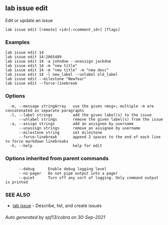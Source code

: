 ## lab issue edit

Edit or update an issue

```
lab issue edit [remote] <id>[:<comment_id>] [flags]
```

### Examples

```
lab issue edit 14
lab issue edit 14:2065489
lab issue edit 14 -a johndoe --unassign jackdoe
lab issue edit 14 -m "new title"
lab issue edit 14 -m "new title" -m "new desc"
lab issue edit 14 -l new_label --unlabel old_label
lab issue edit --milestone "NewYear"
lab issue edit --force-linebreak
```

### Options

```
  -m, --message stringArray   use the given <msg>; multiple -m are concatenated as separate paragraphs
  -l, --label strings         add the given label(s) to the issue
      --unlabel strings       remove the given label(s) from the issue
  -a, --assign strings        add an assignee by username
      --unassign strings      remove an assignee by username
      --milestone string      set milestone
      --force-linebreak       append 2 spaces to the end of each line to force markdown linebreaks
  -h, --help                  help for edit
```

### Options inherited from parent commands

```
      --debug      Enable debug logging level
      --no-pager   Do not pipe output into a pager
      --quiet      Turn off any sort of logging. Only command output is printed
```

### SEE ALSO

* [lab issue](lab_issue.md)	 - Describe, list, and create issues

###### Auto generated by spf13/cobra on 30-Sep-2021
